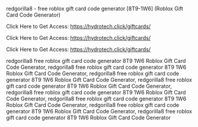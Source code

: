redgorilla8 - free roblox gift card code generator [8T9-1W6] (Roblox Gift Card Code Generator)

Click Here to Get Access: https://hydrotech.click/giftcards/

Click Here to Get Access: https://hydrotech.click/giftcards/

Click Here to Get Access: https://hydrotech.click/giftcards/

redgorilla8 free roblox gift card code generator 8T9 1W6 Roblox Gift Card Code Generator, redgorilla8 free roblox gift card code generator 8T9 1W6 Roblox Gift Card Code Generator, redgorilla8 free roblox gift card code generator 8T9 1W6 Roblox Gift Card Code Generator, redgorilla8 free roblox gift card code generator 8T9 1W6 Roblox Gift Card Code Generator, redgorilla8 free roblox gift card code generator 8T9 1W6 Roblox Gift Card Code Generator, redgorilla8 free roblox gift card code generator 8T9 1W6 Roblox Gift Card Code Generator, redgorilla8 free roblox gift card code generator 8T9 1W6 Roblox Gift Card Code Generator, redgorilla8 free roblox gift card code generator 8T9 1W6 Roblox Gift Card Code Generator
